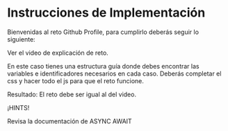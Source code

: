 # Instrucciones de Implementación

Bienvenidas al reto Github Profile, para cumplirlo deberás seguir lo siguiente:

Ver el video de explicación de reto.

En este caso tienes una estructura guía donde debes encontrar las variables e identificadores necesarios en cada caso.
Deberás completar el css y hacer todo el js para que el reto funcione.

Resultado: El reto debe ser igual al del video.

¡HINTS!

Revisa la documentación de ASYNC AWAIT
